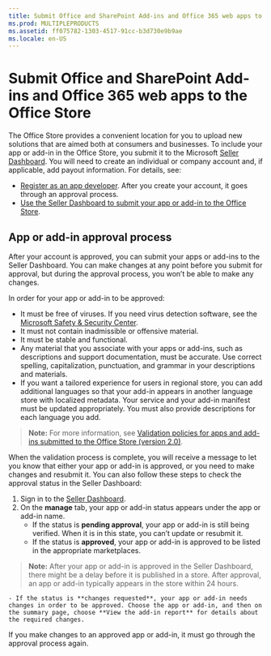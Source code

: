 ```yaml
---
title: Submit Office and SharePoint Add-ins and Office 365 web apps to the Office Store
ms.prod: MULTIPLEPRODUCTS
ms.assetid: ff075782-1303-4517-91cc-b3d730e9b9ae
ms.locale: en-US
---
```



# Submit Office and SharePoint Add-ins and Office 365 web apps to the Office Store







The Office Store provides a convenient location for you to upload new solutions that are aimed both at consumers and businesses. To include your app or add-in in the Office Store, you submit it to the Microsoft [Seller Dashboard](https://sellerdashboard.microsoft.com/Application/Summary). You will need to create an individual or company account and, if applicable, add payout information. For details, see:

- [Register as an app developer](https://dev.windows.com/en-us/programs/join). After you create your account, it goes through an approval process. 
- [Use the Seller Dashboard to submit your app or add-in to the Office Store](Use-the-Seller-Dashboard-to-submit-Office-and-SharePoint-Add-ins-and-Office-365-apps-to-the-Office-Store.md).






## App or add-in approval process
<a name="bk_approval"></a>
After your account is approved, you can submit your apps or add-ins to the Seller Dashboard. You can make changes at any point before you submit for approval, but during the approval process, you won’t be able to make any changes. 



In order for your app or add-in to be approved:

- It must be free of viruses. If you need virus detection software, see the [Microsoft Safety & Security Center](http://go.microsoft.com/fwlink/?LinkId=248711).
- It must not contain inadmissible or offensive material.
- It must be stable and functional.
- Any material that you associate with your apps or add-ins, such as descriptions and support documentation, must be accurate. Use correct spelling, capitalization, punctuation, and grammar in your descriptions and materials.
- If you want a tailored experience for users in regional store, you can add additional languages so that your add-in appears in another language store with localized metadata. Your service and your add-in manifest must be  updated appropriately. You must also provide descriptions for each language you add.


>**Note:**
>For more information, see [Validation policies for apps and add-ins submitted to the Office Store (version 2.0)](Validation-policies-for-apps-and-add-ins-submitted-to-the-Office-Store-version-2.0.md).





When the validation process is complete, you will receive a message to let you know that either your app or add-in is approved, or you need to make changes and resubmit it. You can also follow these steps to check the approval status in the Seller Dashboard:

1. Sign in to the [Seller Dashboard](http://go.microsoft.com/fwlink/?LinkId=248605).
2. On the **manage** tab, your app or add-in status appears under the app or add-in name.
    - If the status is **pending approval**, your app or add-in is still being verified. When it is in this state, you can’t update or resubmit it.
    - If the status is **approved**, your app or add-in is approved to be listed in the appropriate marketplaces.

>**Note:**
>After your app or add-in is approved in the Seller Dashboard, there might be a delay before it is published in a store. After approval, an app or add-in typically appears in the store within 24 hours. 


    - If the status is **changes requested**, your app or add-in needs changes in order to be approved. Choose the app or add-in, and then on the summary page, choose **View the add-in report** for details about the required changes.





If you make changes to an approved app or add-in, it must go through the approval process again.





